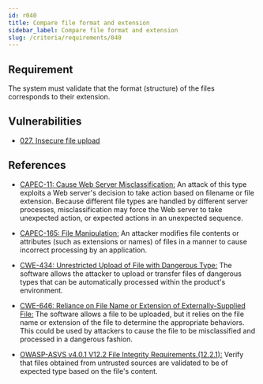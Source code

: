 ```yaml
---
id: r040
title: Compare file format and extension
sidebar_label: Compare file format and extension
slug: /criteria/requirements/040
---
```


## Requirement

The system must validate
that the format (structure) of the files
corresponds to their extension.

## Vulnerabilities

- [027. Insecure file upload](/criteria/vulnerabilities/027)

## References

- [CAPEC-11: Cause Web Server Misclassification:](http://capec.mitre.org/data/definitions/11.html)
An attack of this type exploits
a Web server's decision to take action
based on filename or file extension.
Because different file types
are handled by different server processes,
misclassification may force the Web server
to take unexpected action,
or expected actions
in an unexpected sequence.

- [CAPEC-165: File Manipulation:](http://capec.mitre.org/data/definitions/165.html)
An attacker modifies file contents
or attributes (such as extensions or names)
of files in a manner to cause incorrect processing
by an application.

- [CWE-434: Unrestricted Upload of File with Dangerous Type:](https://cwe.mitre.org/data/definitions/434.html)
The software allows the attacker to upload
or transfer files of dangerous types
that can be automatically processed
within the product's environment.

- [CWE-646: Reliance on File Name or Extension of Externally-Supplied File:](https://cwe.mitre.org/data/definitions/646.html)
The software allows a file to be uploaded,
but it relies on the file name
or extension of the file to determine
the appropriate behaviors.
This could be used by attackers
to cause the file to be misclassified
and processed in a dangerous fashion.

- [OWASP-ASVS v4.0.1 V12.2 File Integrity Requirements.(12.2.1):](https://owasp.org/www-pdf-archive/OWASP_Application_Security_Verification_Standard_4.0-en.pdf)
Verify that files obtained
from untrusted sources are validated to be
of expected type based
on the file's content.
